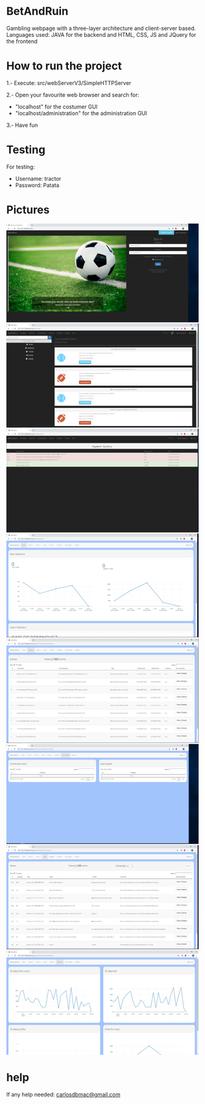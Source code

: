 # BetAndRuin
Gambling webpage with a three-layer architecture and client-server based. Languages used: JAVA for the backend and HTML, CSS, JS and JQuery for the frontend

# How to run the project

1.- Execute: src/webServerV3/SimpleHTTPServer

2.- Open your favourite web browser and search for:

  - "localhost" for the costumer GUI
  - "localhost/administration" for the administration GUI

3.- Have fun
 
 # Testing

For testing:

  - Username: tractor
  - Password: Patata

# Pictures

![Screenshot](githubpictures/1.PNG)
![Screenshot](githubpictures/2.PNG)
![Screenshot](githubpictures/3.PNG)
![Screenshot](githubpictures/4.PNG)
![Screenshot](githubpictures/5.PNG)
![Screenshot](githubpictures/6.PNG)
![Screenshot](githubpictures/7.PNG)
![Screenshot](githubpictures/8.PNG)

# help

If any help needed: carlosdbmac@gmail.com
